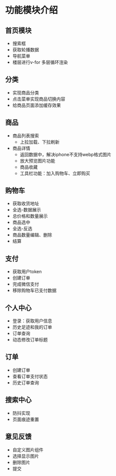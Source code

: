 # 功能模块介绍

## 首页模块
+ 搜索框
+ 获取轮播数据
+ 导航菜单
+ 楼层进行v-for 多层循环渲染

## 分类
+ 实现商品分类
+ 点击菜单实现商品切换内容
+ 给商品页面添加缓存效果

## 商品
+ 商品列表搜索
    + 上拉加载、下拉刷新
+ 商品详情
    + 返回数据中，解决iphone不支持webp格式图片
    + 放大预览图片功能
    + 商品收藏
    + 工具栏功能：加入购物车、立即购买

## 购物车
+ 获取收货地址
+ 全选-数据展示
+ 总价格和数量展示
+ 商品选中
+ 全选-反选
+ 商品数量编辑、删除
+ 结算

## 支付
+ 获取用户token
+ 创建订单
+ 完成微信支付
+ 移除购物车已支付数据

## 个人中心
+ 登录：获取用户信息
+ 历史足迹和我的订单
+ 订单查询
+ 动态修改订单标题
## 订单
+ 创建订单
+ 查看订单支付状态
+ 历史订单查询

## 搜索中心
+ 防抖实现
+ 页面痕迹重置

## 意见反馈
+ 自定义图片组件
+ 选择显示图片
+ 删除图片
+ 提交